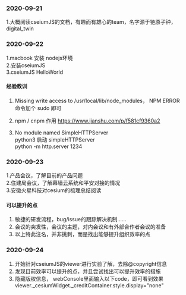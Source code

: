 ### 2020-09-21
1.大概阅读cseiumJS的文档，有趣而有雄心的team，名字源于铯原子钟，digital_twin

### 2020-09-22
1.macbook 安装 nodejs环境   
2.安装cseiumJS     
3.cseiumJS  HelloWorld          


#### 经验教训 
1. Missing write access to /usr/local/lib/node_modules， NPM ERROR    
命令加个 sudo 即可   

2. npm / cnpm 作用
https://www.jianshu.com/p/f581cf9360a2  

3. No module named SimpleHTTPServer    
python3 启动 simpleHTTPServer    
python -m http.server 1234


### 2020-09-23
1.产品会议，了解目前的产品问题     
2.住建局会议，了解幕墙云系统和平安对接的情况   
3.安徽火星科技对cesium的梳理总结阅读   

#### 可以提升的点
1. 敏捷的研发流程，bug/issue的跟踪解决机制……    
2. 会议的突发性，会议的主题，对内会议和有外部合作者会议的准备    
3. 以上特此注名，并非挑刺，而是找出能够提升组织效率的点

### 2020-09-24
1. 开始针对cseiumJS的viewer进行实验了解，去除@copyright信息   
2. 发现目前效率可以提升的点，并且尝试找出可以提升效率的措施      
3. 隐藏版权信息， webConsole里面输入以下code，即可看到效果    
viewer._cesiumWidget._creditContainer.style.display="none"

